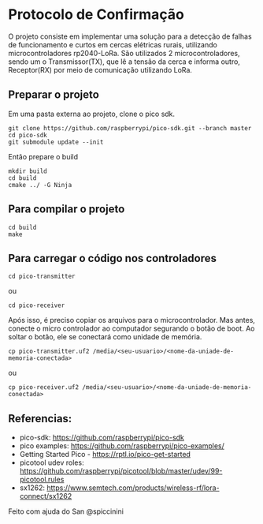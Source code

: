 # Protocolo de Confirmação

O projeto consiste em implementar uma solução para a detecção de falhas de funcionamento e curtos em cercas elétricas rurais, utilizando microcontroladores rp2040-LoRa. 
São utilizados 2 microcontroladores, sendo um o Transmissor(TX), que lê a tensão da cerca e informa outro, Receptor(RX) por meio de comunicação utilizando LoRa.


## Preparar o projeto
Em uma pasta externa ao projeto, clone o pico sdk.

```
git clone https://github.com/raspberrypi/pico-sdk.git --branch master
cd pico-sdk
git submodule update --init
```

Então prepare o build

```
mkdir build
cd build
cmake ../ -G Ninja
```

## Para compilar o projeto

```
cd build
make
```

## Para carregar o código nos controladores

```
cd pico-transmitter
```
ou

```
cd pico-receiver
```
Após isso, é preciso copiar os arquivos para o microcontrolador. Mas antes, conecte o micro controlador ao computador segurando o botão de boot. Ao soltar o botão, ele se conectará como unidade de memória.

```
cp pico-transmitter.uf2 /media/<seu-usuario>/<nome-da-uniade-de-memoria-conectada>
```

ou

```
cp pico-receiver.uf2 /media/<seu-usuario>/<nome-da-uniade-de-memoria-conectada>
```
## Referencias:

- pico-sdk: https://github.com/raspberrypi/pico-sdk
- pico examples: https://github.com/raspberrypi/pico-examples/
- Getting Started Pico - https://rptl.io/pico-get-started
- picotool udev roles: https://github.com/raspberrypi/picotool/blob/master/udev/99-picotool.rules
- sx1262: https://www.semtech.com/products/wireless-rf/lora-connect/sx1262

Feito com ajuda do San @spiccinini
